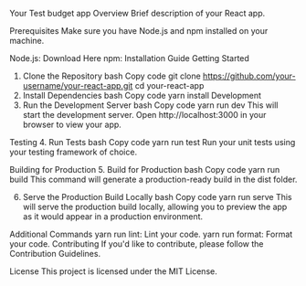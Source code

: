 Your Test budget app
Overview
Brief description of your React app.

Prerequisites
Make sure you have Node.js and npm installed on your machine.

Node.js: Download Here
npm: Installation Guide
Getting Started

1. Clone the Repository
   bash
   Copy code
   git clone https://github.com/your-username/your-react-app.git
   cd your-react-app
2. Install Dependencies
   bash
   Copy code
   yarn install
   Development
3. Run the Development Server
   bash
   Copy code
   yarn run dev
   This will start the development server. Open http://localhost:3000 in your browser to view your app.

Testing 4. Run Tests
bash
Copy code
yarn run test
Run your unit tests using your testing framework of choice.

Building for Production 5. Build for Production
bash
Copy code
yarn run build
This command will generate a production-ready build in the dist folder.

6. Serve the Production Build Locally
   bash
   Copy code
   yarn run serve
   This will serve the production build locally, allowing you to preview the app as it would appear in a production environment.

Additional Commands
yarn run lint: Lint your code.
yarn run format: Format your code.
Contributing
If you'd like to contribute, please follow the Contribution Guidelines.

License
This project is licensed under the MIT License.

